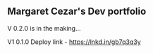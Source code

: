 ## Margaret Cezar's Dev portfolio

V 0.2.0 is in the making...

V1 0.1.0 Deploy link - https://lnkd.in/gb7q3q3y
